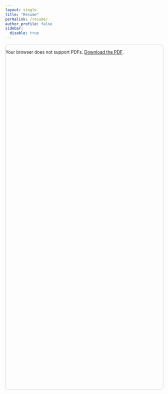 ```yaml
---
layout: single
title: "Resume"
permalink: /resume/
author_profile: false
sidebar:
  disable: true
---
```


<style>
.pdf-container {
  width: 100%;
  max-width: 900px;
  height: 1100px;
  margin: 0 auto;
  border: 1px solid #ccc;
  border-radius: 8px;
  overflow: hidden;
}
</style>

<div class="pdf-container">
  <object data="/files/NurzhanAbdrassilovResume.pdf" type="application/pdf" width="100%" height="100%">
    <p>Your browser does not support PDFs. <a href="/files/NurzhanAbdrassilovResume.pdf">Download the PDF</a>.</p>
  </object>
</div>
